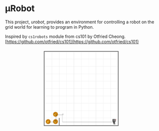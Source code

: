 # μRobot

This project, *urobot*, provides an environment for controlling a robot on the grid world for learning to program in Python.

Inspired by `cs1robots` module from cs101 by Otfried Cheong. [https://github.com/otfried/cs101](https://github.com/otfried/cs101)

<img src="https://raw.githubusercontent.com/jmbyun/urobot/master/readme_assets/screenshot.png" alt="A screenshot from urobot example" style="display: block; margin: 20px auto; width: 50%; min-width: 150px; max-width: 400px">
